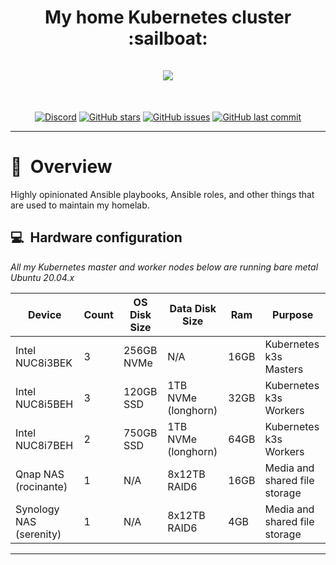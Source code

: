 <h1 align="center">
  My home Kubernetes cluster :sailboat:
  <br />
  <br />
  <img src="https://i.imgur.com/p1RzXjQ.png">
</h1>
<br />
<div align="center">

[![Discord](https://img.shields.io/badge/discord-chat-7289DA.svg?maxAge=60&style=flat-square)](https://discord.gg/DNCynrJ) [![GitHub stars](https://img.shields.io/github/stars/onedr0p/home-operations?color=green&style=flat-square)](https://github.com/onedr0p/home-operations/stargazers) [![GitHub issues](https://img.shields.io/github/issues/onedr0p/home-operations?style=flat-square)](https://github.com/onedr0p/home-operations/issues) [![GitHub last commit](https://img.shields.io/github/last-commit/onedr0p/home-operations?color=purple&style=flat-square)](https://github.com/onedr0p/home-operations/commits/master)

</div>

---

# :book:&nbsp; Overview

Highly opinionated Ansible playbooks, Ansible roles, and other things that are used to maintain my homelab.

## :computer:&nbsp; Hardware configuration

_All my Kubernetes master and worker nodes below are running bare metal Ubuntu 20.04.x_

| Device                  | Count | OS Disk Size | Data Disk Size      | Ram  | Purpose                       |
|-------------------------|-------|--------------|---------------------|------|-------------------------------|
| Intel NUC8i3BEK         | 3     | 256GB NVMe   | N/A                 | 16GB | Kubernetes k3s Masters        |
| Intel NUC8i5BEH         | 3     | 120GB SSD    | 1TB NVMe (longhorn) | 32GB | Kubernetes k3s Workers        |
| Intel NUC8i7BEH         | 2     | 750GB SSD    | 1TB NVMe (longhorn) | 64GB | Kubernetes k3s Workers        |
| Qnap NAS (rocinante)    | 1     | N/A          | 8x12TB RAID6        | 16GB | Media and shared file storage |
| Synology NAS (serenity) | 1     | N/A          | 8x12TB RAID6        | 4GB  | Media and shared file storage |

---